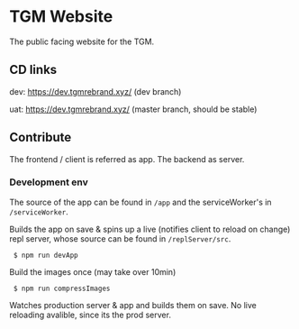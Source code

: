 # TGM Website

The public facing website for the TGM.

## CD links

dev: https://dev.tgmrebrand.xyz/  (dev branch)

uat: https://dev.tgmrebrand.xyz/  (master branch, should be stable)

## Contribute

The frontend / client is referred as app. The backend as server.

### Development env

The source of the app can be found in `/app` and the serviceWorker's in `/serviceWorker`.

Builds the app on save & spins up a live (notifies client to reload on change) repl server, whose source can be found in `/replServer/src`.

```
 $ npm run devApp
```

Build the images once (may take over 10min)

```
 $ npm run compressImages
```


Watches production server & app and builds them on save. No live reloading avalible, since its the prod server.

